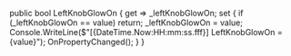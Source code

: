 public bool LeftKnobGlowOn
{
    get => _leftKnobGlowOn;
    set
    {
        if (_leftKnobGlowOn == value) return;
        _leftKnobGlowOn = value;
        Console.WriteLine($"[{DateTime.Now:HH:mm:ss.fff}] LeftKnobGlowOn = {value}");
        OnPropertyChanged();
    }
}